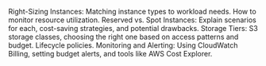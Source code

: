 

Right-Sizing Instances: Matching instance types to workload needs. How to monitor resource utilization.
Reserved vs. Spot Instances: Explain scenarios for each, cost-saving strategies, and potential drawbacks.
Storage Tiers: S3 storage classes, choosing the right one based on access patterns and budget. Lifecycle policies.
Monitoring and Alerting: Using CloudWatch Billing, setting budget alerts, and tools like AWS Cost Explorer.
